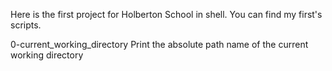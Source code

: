 Here is the first project for Holberton School in shell.
You can find my first's scripts.

0-current_working_directory
	Print the absolute path name of the current working directory
